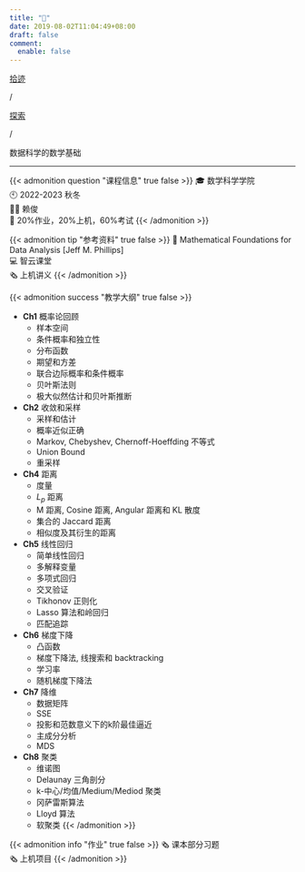 ```yaml
---
title: "🏫"
date: 2019-08-02T11:04:49+08:00
draft: false
comment:
  enable: false
---
```


<div class="nav-tab">
  <a href="../../../cages"><p class="not">拾迹</p></a><p class="not">/</p>
  <a href="../"><p class="not">探索</p></a>
  <p class="now">/</p><p class="now">数据科学的数学基础</p>
</div>

---

{{< admonition question "课程信息" true false >}}
🎓 数学科学学院<br>
🕙 2022-2023 秋冬<br>
🧑‍🏫 赖俊<br>
📝 20%作业，20%上机，60%考试
{{< /admonition >}}

{{< admonition tip "参考资料" true false >}}
📓 Mathematical Foundations for Data Analysis [Jeff M. Phillips]<br>
💻 智云课堂<br>
🗞️ 上机讲义
{{< /admonition >}}

{{< admonition success "教学大纲" true false >}}
- **Ch1** 概率论回顾
    - 样本空间
    - 条件概率和独立性
    - 分布函数
    - 期望和方差
    - 联合边际概率和条件概率
    - 贝叶斯法则
    - 极大似然估计和贝叶斯推断
- **Ch2** 收敛和采样
    - 采样和估计
    - 概率近似正确
    - Markov, Chebyshev, Chernoff-Hoeffding 不等式
    - Union Bound
    - 重采样
- **Ch4** 距离
    - 度量
    - $L_p$ 距离
    - M 距离, Cosine 距离, Angular 距离和 KL 散度
    - 集合的 Jaccard 距离
    - 相似度及其衍生的距离
- **Ch5** 线性回归
    - 简单线性回归
    - 多解释变量
    - 多项式回归
    - 交叉验证
    - Tikhonov 正则化
    - Lasso 算法和岭回归
    - 匹配追踪
- **Ch6** 梯度下降
    - 凸函数
    - 梯度下降法, 线搜索和 backtracking
    - 学习率
    - 随机梯度下降法 
- **Ch7** 降维
    - 数据矩阵
    - SSE
    - 投影和范数意义下的k阶最佳逼近
    - 主成分分析
    - MDS
- **Ch8** 聚类
    - 维诺图
    - Delaunay 三角剖分
    - k-中心/均值/Medium/Mediod 聚类
    - 冈萨雷斯算法
    - Lloyd 算法
    - 软聚类
{{< /admonition >}}

{{< admonition info "作业" true false >}}
🗞️ 课本部分习题<br>
🗞️ 上机项目
{{< /admonition >}}

<!--
{{< admonition failure "笔记" true false >}}
{{< /admonition >}}

{{< admonition note "经验" true false >}}
{{< /admonition >}}
-->


